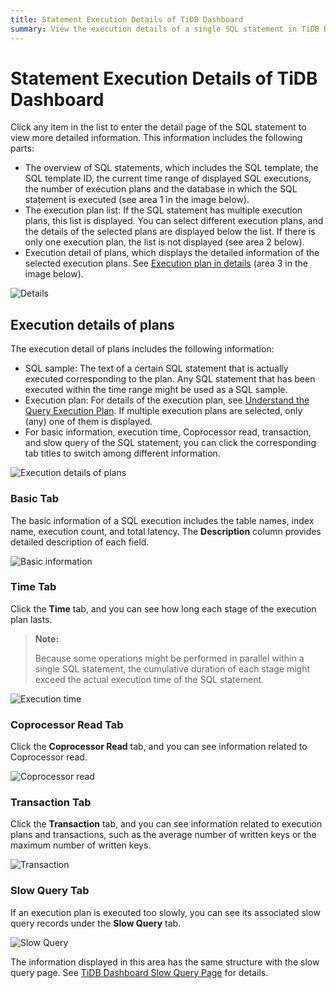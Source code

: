 ```yaml
---
title: Statement Execution Details of TiDB Dashboard
summary: View the execution details of a single SQL statement in TiDB Dashboard.
---
```


# Statement Execution Details of TiDB Dashboard

Click any item in the list to enter the detail page of the SQL statement to view more detailed information. This information includes the following parts:

- The overview of SQL statements, which includes the SQL template, the SQL template ID, the current time range of displayed SQL executions, the number of execution plans and the database in which the SQL statement is executed (see area 1 in the image below).
- The execution plan list: If the SQL statement has multiple execution plans, this list is displayed. You can select different execution plans, and the details of the selected plans are displayed below the list. If there is only one execution plan, the list is not displayed (see area 2 below).
- Execution detail of plans, which displays the detailed information of the selected execution plans. See [Execution plan in details](#execution-details-of-plans) (area 3 in the image below).

![Details](https://download.pingcap.com/images/docs/dashboard/dashboard-statement-detail.png)

## Execution details of plans

The execution detail of plans includes the following information:

- SQL sample: The text of a certain SQL statement that is actually executed corresponding to the plan. Any SQL statement that has been executed within the time range might be used as a SQL sample.
- Execution plan: For details of the execution plan, see [Understand the Query Execution Plan](/explain-overview.md). If multiple execution plans are selected, only (any) one of them is displayed.
- For basic information, execution time, Coprocessor read, transaction, and slow query of the SQL statement, you can click the corresponding tab titles to switch among different information.

![Execution details of plans](https://download.pingcap.com/images/docs/dashboard/dashboard-statement-plans-detail.png)

### Basic Tab

The basic information of a SQL execution includes the table names, index name, execution count, and total latency. The **Description** column provides detailed description of each field.

![Basic information](https://download.pingcap.com/images/docs/dashboard/dashboard-statement-plans-basic.png)

### Time Tab

Click the **Time** tab, and you can see how long each stage of the execution plan lasts.

> **Note:**
>
> Because some operations might be performed in parallel within a single SQL statement, the cumulative duration of each stage might exceed the actual execution time of the SQL statement.

![Execution time](https://download.pingcap.com/images/docs/dashboard/dashboard-statement-plans-time.png)

### Coprocessor Read Tab

Click the **Coprocessor Read** tab, and you can see information related to Coprocessor read.

![Coprocessor read](https://download.pingcap.com/images/docs/dashboard/dashboard-statement-plans-cop-read.png)

### Transaction Tab

Click the **Transaction** tab, and you can see information related to execution plans and transactions, such as the average number of written keys or the maximum number of written keys.

![Transaction](https://download.pingcap.com/images/docs/dashboard/dashboard-statement-plans-transaction.png)

### Slow Query Tab

If an execution plan is executed too slowly, you can see its associated slow query records under the **Slow Query** tab.

![Slow Query](https://download.pingcap.com/images/docs/dashboard/dashboard-statement-plans-slow-queries.png)

The information displayed in this area has the same structure with the slow query page. See [TiDB Dashboard Slow Query Page](/dashboard/dashboard-slow-query.md) for details.
